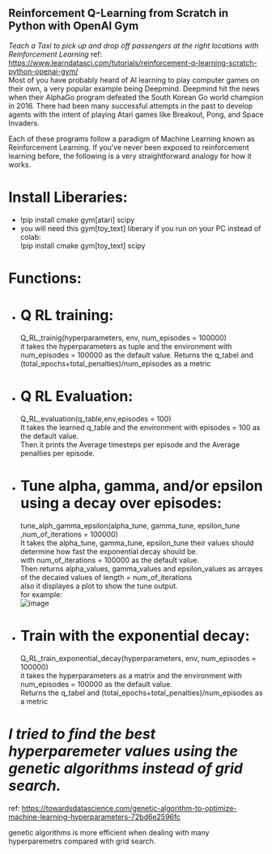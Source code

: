 ## Reinforcement Q-Learning from Scratch in Python with OpenAI Gym
*Teach a Taxi to pick up and drop off passengers at the right locations with Reinforcement Learning*
ref: https://www.learndatasci.com/tutorials/reinforcement-q-learning-scratch-python-openai-gym/<br>
Most of you have probably heard of AI learning to play computer games on their own, a very popular example being Deepmind. Deepmind hit the news when their AlphaGo program defeated the South Korean Go world champion in 2016. There had been many successful attempts in the past to develop agents with the intent of playing Atari games like Breakout, Pong, and Space Invaders.

Each of these programs follow a paradigm of Machine Learning known as Reinforcement Learning. If you've never been exposed to reinforcement learning before, the following is a very straightforward analogy for how it works.

# Install Liberaries:
* !pip install cmake gym[atari] scipy
* you will need this gym[toy_text] liberary if you run on your PC instead of colab:<br>
    !pip install cmake gym[toy_text] scipy

# Functions:
* # Q RL training:<br>
    Q_RL_trainig(hyperparameters, env, num_episodes = 100000)<br>
    it takes the hyperparameters as tuple and the environment with num_episodes = 100000 as the default value.
    Returns the q_tabel and  (total_epochs+total_penalties)/num_episodes as a metric
    
* # Q RL Evaluation:<br>
    Q_RL_evaluation(q_table,env,episodes = 100)<br>
    It takes the learned q_table and the environment with episodes = 100 as the default value.<br>
    Then it prints the Average timesteps per episode and the Average penalties per episode.<br>

* # Tune alpha, gamma, and/or epsilon using a decay over episodes:<br>
    tune_alph_gamma_epsilon(alpha_tune, gamma_tune, epsilon_tune ,num_of_iterations = 100000)<br>
    It takes the alpha_tune, gamma_tune, epsilon_tune their values should determine how fast the exponential decay should be.<br>
    with num_of_iterations = 100000 as the default value.<br>
    Then returns alpha_values, gamma_values and epsilon_values as arrayes of the decaied values of length = num_of_iterations<br>
    also it displayes a plot to show the tune output.<br>
    for example: <br>
    ![image](https://user-images.githubusercontent.com/34524576/172079717-dad511a0-d5e7-49ee-8438-27adba942643.png)
 
* # Train with the exponential decay:<br>
    Q_RL_train_exponential_decay(hyperparameters, env, num_episodes = 100000)<br>
    it takes the hyperparameters as a matrix and the environment with num_episodes = 100000 as the default value.<br>
    Returns the q_tabel and  (total_epochs+total_penalties)/num_episodes as a metric<br>
    
# *I tried to find the best hyperparemeter values using the genetic algorithms instead of grid search.*<br>
ref: https://towardsdatascience.com/genetic-algorithm-to-optimize-machine-learning-hyperparameters-72bd6e2596fc

genetic algorithms is more efficient when dealing with many hyperparemetrs compared with grid search.
